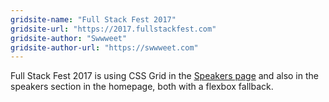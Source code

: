 ```yaml
---
gridsite-name: "Full Stack Fest 2017"
gridsite-url: "https://2017.fullstackfest.com"
gridsite-author: "Swwweet"
gridsite-author-url: "https://swwweet.com"
---
```


Full Stack Fest 2017 is using CSS Grid in the [Speakers page](https://2017.fullstackfest.com/speakers/) and also in the speakers section in the homepage, both with a flexbox fallback.

